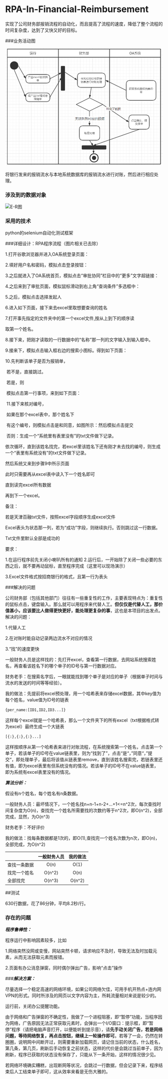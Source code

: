# RPA-In-Financial-Reimbursement
实现了公司财务部报销流程的自动化，而且提高了流程的速度，降低了整个流程的时间复杂度，达到了又快又好的目标。

###业务活动图

![业务活动图](.\assert\业务活动图.PNG)

将银行发来的报销流水与本地系统数据库的报销流水进行对账，然后进行相应处理。

### 涉及到的数据对象

![E-R图](.\assert\E-R图.PNG)

### 采用的技术

python的selenium自动化测试框架

###详细设计：RPA程序流程（图片相关已去除）

1.打开谷歌浏览器并进入OA系统登录页面：

2.填好用户名和密码，模拟点击登录按钮：

3.之后就进入了OA系统首页，模拟点击“审批协同”栏目中的“更多”文字超链接：

4.之后来到了审批页面，模拟鼠标滑动到右上角“查询条件”多选框中：

5.之后，模拟点击选择发起人

6.进入如下页面，接下来去excel里取想要查询的姓名

7.打开事先指定的文件夹中的第一个excel文件,按从上到下的顺序读

取第一个姓名。

8.接下来，把刚才读取的一行数据中的“名称”那一列的文字输入到输入框中。

9.接来下，模拟点击输入框右边的搜索小图标。得到如下页面：

10.先判断该单子是否为报销单，

​	若不是，直接跳过。

​	若是，则

​		模拟点击第一行事项，来到如下页面：

​		11.接下来核对编号，

​		如果在那个excel表中，那个姓名下

​                                   有这个编号，则模拟点击是和同意，如图所示：然后模拟点击提交

​                                   否则：生成一个“系统里有表里没有”的txt文件做下记录。

依次循环，直到该姓名找完，若excel里该姓名下还有刚才未去找的编号，则生成一个“表里有系统没有”的txt文件做下记录。

然后系统又来到步骤9中所示页面

此时只需要再从excel表中读入下一个姓名即可

直到读完excel所有数据

再到下一个excel。

 

备注：

若是天津百融txt文件，按照excel字段顺序生成excel文件

Excel表头为状态那一列，若为“成功”字段，则继续执行。否则跳过这一行数据。

Txt文件里默认全部是成功的

 

要求：

1.在运行程序前先关闭小喇叭所有的通知
2.运行后，一开始除了关闭一些必要的东西之后，就不要再动鼠标，直至程序完成（这里可以现场演示）

3.Excel文件格式按招商银行的格式，且第一行为表头

###解决的问题

公司财务部（包括其他部门）往往有一些重复性的工作，主要表现特点为：重复性的鼠标点击，键盘输入。那么就可以用程序来代替人工。**但仅仅是代替人工，那价值甚小，应该要比人做得更快更好，能处理更复杂的事**，这也是本项目的出发点。解决的问题：

1.代替人工

2.在对账时能自动记录两边流水不对应的情况

3.“找”的速度更快

​	一般财务人员是这样找的：先打开excel，查看第一行数据，去网站系统搜索姓名，再查看该姓名下的哪个单子的ID号与第一行数据对应。

​	财务老手：在搜索名字后，一眼就能找到哪个单子是对应的单子（根据单子时间与流水的发送的时间等等经验）。

​	我的做法：先提前将excel预处理，用一个哈希表来存储excel数据，其中key值为每个姓名，value值为ID号的链表

```python
{per_name:[ID1,ID2,ID3...]}
```

这样每个excel就是一个哈希表，那么一个文件夹下的所有excel（txt根据格式转为excel）最终生成一个大链表

```python
[{:},{:},{:}...]
```

这样按顺序从第一个哈希表来进行对账流程，在系统搜索第一个姓名，点击第一个单子，若该单子的ID号在value链表里，则为“找到了”，点击“是“，”同意“，”提交“，即处理单子，最后将该值从链表里remove，直到该姓名搜索完，若链表里还有值，即为excel表里有但系统没有的情况。若该单子的ID号不在value链表里，即为系统有excel表里没有的情况。

***算法分析：***

假设有n个姓名，每个姓名有n条数据。

一般财务人员：最坏情况下，一个姓名找n+n-1+n-2+...+1<=n^2次，每次查找时间复杂度为O(n)，查找完一个姓名所需要找的次数约等于n^2次，即O(n^2)，全部完成，显然，为O(n^3)

财务老手：不好评价

我的做法：找每条数据都是1次的，即O(1),查找完一个姓名次数为n次，即O(n)，全部完成，为O(n^2)

|              | 一般财务人员 | 我的做法 |
| ------------ | :----------: | :------: |
| 查找一条数据 |     O(n)     |   O(1)   |
| 找完一个姓名 |    O(n^2)    |   O(n)   |
| 全部找完     |    O(n^3)    |  O(n^2)  |

##测试

630行数据，花了86分钟，平均8.2秒/行。

### 存在的问题

***程序鲁棒性：***

程序运行中影响因素较多，比如

1.网络突然没网或变慢，网站突然卡顿，请求响应不及时，导致无法及时加载元素，从而无法获取元素而报错。

2.页面有办公消息弹窗，同时偶尔弹出广告，影响“点击”操作

###***解决方案：***

尽量选择一个稳定高速的网络环境，如果公司网络欠佳，可用手机开热点+连内网VPN的形式。同时所涉及的网页以文字内容为主，所耗流量相对来说是较少的。

运行前，关闭办公提醒功能。

由于网络和广告弹窗的不确定性，我做了一个进程阻塞，即“暂停”功能，当程序因为网络，广告原因无法正常获取元素时，会弹出一个I/O窗口：提示框，即“暂停”程序（请把电脑声音打开，以便能听到提示音），请**先手动关闭广告，若是网络问题，等待网络恢复，再点击按钮，继续上一轮操作即可**。若等了一会，仍然在转圈圈，说明网中间断开过，则需要重新加载网页，请记住当前的状态，什么姓名，第几条，第几页，刷新后手动恢复之前状态，这样的代价是会跳过当前单子，因为刷新，程序已获取的状态没有保存了，只能从下一条开始，这样的情况很少见。

若网络环境确实糟糕，出现断网等状况，会跳过一行数据，但会记录下来，程序结束后人工结束单子即可，这从效率来看是无伤大雅的。

